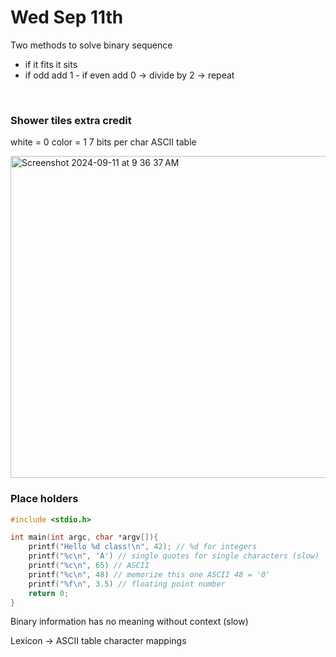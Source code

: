 # Wed Sep 11th

Two methods to solve binary sequence

- if it fits it sits
- if odd add 1 - if even add 0 -> divide by 2 -> repeat

<br/>

### Shower tiles extra credit

white = 0
color = 1
7 bits per char
ASCII table

<img width="515" alt="Screenshot 2024-09-11 at 9 36 37 AM" src="https://github.com/user-attachments/assets/4e8d6853-9718-4bfa-bbf2-54aa3006d803"> 
<br/>

### Place holders

```c
#include <stdio.h>

int main(int argc, char *argv[]){
    printf("Hello %d class!\n", 42); // %d for integers
    printf("%c\n", 'A') // single quotes for single characters (slow)
    printf("%c\n", 65) // ASCII
    printf("%c\n", 48) // memorize this one ASCII 48 = '0'
    printf("%f\n", 3.5) // floating point number
    return 0;
}
```

Binary information has no meaning without context (slow)

Lexicon -> ASCII table character mappings
